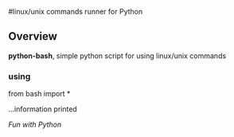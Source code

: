 #linux/unix commands runner for Python

## Overview
**python-bash**, simple python script for using linux/unix commands

### using

from bash import *

...information printed


*Fun with Python*

